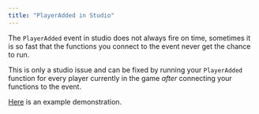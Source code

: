 ```yaml
---
title: "PlayerAdded in Studio"
---
```


 
The `PlayerAdded` event in studio does not always fire on time, sometimes it is so fast that the functions you connect to the event never get the chance to run.

This is only a studio issue and can be fixed by running your `PlayerAdded` function for every player currently in the game *after* connecting your functions to the event.

[Here](https://github.com/cyrus01337/snippets/blob/luau/StudioPlayerAdded.lua) is an example demonstration.